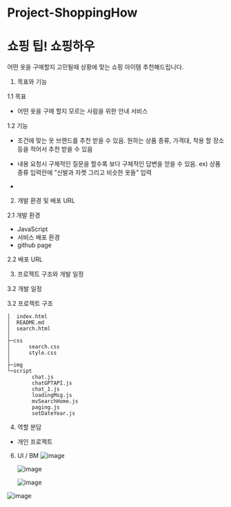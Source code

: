 ﻿# Project-ShoppingHow 
# 쇼핑 팁! 쇼핑하우
어떤 옷을 구매할지 고민될때 상황에 맞는 쇼핑 아이템 추천해드립니다.

1. 목표와 기능

1.1 목표
- 어떤 옷을 구매 할지 모르는 사람을 위한 안내 서비스

1.2 기능
- 조건에 맞는 옷 브랜드를 추천 받을 수 있음.
    원하는 상품 종류, 가격대, 착용 할 장소 등을 적어서 추천 받을 수 있음
  
- 내용 요청시 구체적인 질문을 할수록 보다 구체적인 답변을 얻을 수 있음.
  ex) 상품 종류 입력란에 "신발과 자켓 그리고 비슷한 옷들" 입력

- 


2. 개발 환경 및 배포 URL

2.1 개발 환경
- JavaScript
- 서비스 배포 환경
- github page

2.2 배포 URL

3. 프로젝트 구조와 개발 일정

3.2 개발 일정


3.2 프로젝트 구조

    │  index.html
    │  README.md
    │  search.html
    │
    ├─css
    │      search.css
    │      style.css
    │
    ├─img
    └─script
            chat.js
            chatGPTAPI.js
            chat_1.js
            loadingMsg.js
            mvSearchHome.js
            paging.js
            setDateYear.js

4. 역할 분담
- 개인 프로젝트


6. UI / BM
      ![image](https://github.com/abcdqwer1/Project-ShoppingHow/assets/68181016/18bc1e2f-422a-4425-ac2a-68282468f4aa)

      ![image](https://github.com/abcdqwer1/Project-ShoppingHow/assets/68181016/25cdb48d-20c9-425d-a815-2cb5c1fbe95e)

      ![image](https://github.com/abcdqwer1/Project-ShoppingHow/assets/68181016/60256107-e2bc-439b-a775-120da6be8460)

![image](https://github.com/abcdqwer1/Project-ShoppingHow/assets/68181016/f99629da-684f-4808-9d24-fe7de5c162d8)
